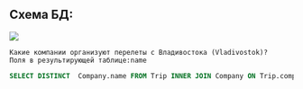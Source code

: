 

## Схема БД:



![](https://i.imgur.com/3oHRH3b.png)




```
Какие компании организуют перелеты с Владивостока (Vladivostok)?
Поля в результирующей таблице:name
```

```SQL
SELECT DISTINCT  Company.name FROM Trip INNER JOIN Company ON Trip.company=Company.id WHERE town_from = 'Vladivostok'  
```

